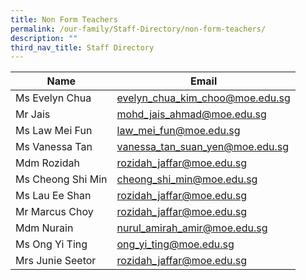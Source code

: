 ```yaml
---
title: Non Form Teachers
permalink: /our-family/Staff-Directory/non-form-teachers/
description: ""
third_nav_title: Staff Directory
---
```

| Name | Email  |
| -------- | -------- |
|Ms Evelyn Chua		|evelyn_chua_kim_choo@moe.edu.sg|
|Mr Jais		|mohd_jais_ahmad@moe.edu.sg|
|Ms Law Mei Fun		|law_mei_fun@moe.edu.sg|
|Ms Vanessa Tan		|vanessa_tan_suan_yen@moe.edu.sg|
|Mdm Rozidah		|rozidah_jaffar@moe.edu.sg|
|Ms Cheong Shi Min		|cheong_shi_min@moe.edu.sg|
|Ms Lau Ee Shan		|rozidah_jaffar@moe.edu.sg|
|Mr Marcus Choy	|rozidah_jaffar@moe.edu.sg|
|Mdm Nurain	|nurul_amirah_amir@moe.edu.sg|
|Ms Ong Yi Ting		|ong_yi_ting@moe.edu.sg|
|Mrs Junie Seetor		|rozidah_jaffar@moe.edu.sg|